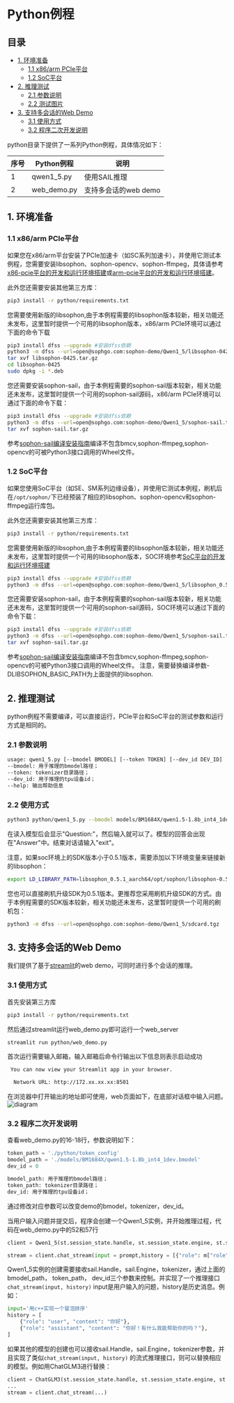 # Python例程

## 目录

* [1. 环境准备](#1-环境准备)
    * [1.1 x86/arm PCIe平台](#11-x86arm-pcie平台)
    * [1.2 SoC平台](#12-soc平台)
* [2. 推理测试](#2-推理测试)
    * [2.1 参数说明](#21-参数说明)
    * [2.2 测试图片](#22-测试图片)
* [3. 支持多会话的Web Demo](#3-支持多会话的Web-Demo)
    * [3.1 使用方式](#31-使用方式)
    * [3.2 程序二次开发说明](#32-程序二次开发说明)

python目录下提供了一系列Python例程，具体情况如下：

| 序号 |  Python例程       | 说明                                  |
| ---- | ---------------- | -----------------------------------  |
| 1    | qwen1_5.py       | 使用SAIL推理                           |
| 2    | web_demo.py      | 支持多会话的web demo                   |


## 1. 环境准备
### 1.1 x86/arm PCIe平台

如果您在x86/arm平台安装了PCIe加速卡（如SC系列加速卡），并使用它测试本例程，您需要安装libsophon、sophon-opencv、sophon-ffmpeg，具体请参考[x86-pcie平台的开发和运行环境搭建](../../../docs/Environment_Install_Guide.md#3-x86-pcie平台的开发和运行环境搭建)或[arm-pcie平台的开发和运行环境搭建](../../../docs/Environment_Install_Guide.md#5-arm-pcie平台的开发和运行环境搭建)。

此外您还需要安装其他第三方库：
```bash
pip3 install -r python/requirements.txt
```

您需要使用新版的libsophon,由于本例程需要的libsophon版本较新，相关功能还未发布，这里暂时提供一个可用的libsophon版本，x86/arm PCIe环境可以通过下面的命令下载
```bash
pip3 install dfss --upgrade #安装dfss依赖
python3 -m dfss --url=open@sophgo.com:sophon-demo/Qwen1_5/libsophon-0425.tar.gz
tar xvf libsophon-0425.tar.gz
cd libsophon-0425
sudo dpkg -i *.deb
```

您还需要安装sophon-sail，由于本例程需要的sophon-sail版本较新，相关功能还未发布，这里暂时提供一个可用的sophon-sail源码，x86/arm PCIe环境可以通过下面的命令下载：
```bash
pip3 install dfss --upgrade #安装dfss依赖
python3 -m dfss --url=open@sophgo.com:sophon-demo/Qwen1_5/sophon-sail.tar.gz
tar xvf sophon-sail.tar.gz
```
参考[sophon-sail编译安装指南](https://doc.sophgo.com/sdk-docs/v23.07.01/docs_latest_release/docs/sophon-sail/docs/zh/html/1_build.html#)编译不包含bmcv,sophon-ffmpeg,sophon-opencv的可被Python3接口调用的Wheel文件。

### 1.2 SoC平台

如果您使用SoC平台（如SE、SM系列边缘设备），并使用它测试本例程，刷机后在`/opt/sophon/`下已经预装了相应的libsophon、sophon-opencv和sophon-ffmpeg运行库包。

此外您还需要安装其他第三方库：
```bash
pip3 install -r python/requirements.txt
```
您需要使用新版的libsophon,由于本例程需要的libsophon版本较新，相关功能还未发布，这里暂时提供一个可用的libsophon版本，SOC环境参考[SoC平台的开发和运行环境搭建](../../../docs/Environment_Install_Guide.md#4-SoC平台的开发和运行环境搭建)
```bash
pip3 install dfss --upgrade #安装dfss依赖
python3 -m dfss --url=open@sophgo.com:sophon-demo/Qwen1_5/libsophon_0.5.1_aarch64.tar.gz 
```

您还需要安装sophon-sail，由于本例程需要的sophon-sail版本较新，相关功能还未发布，这里暂时提供一个可用的sophon-sail源码，SOC环境可以通过下面的命令下载：
```bash
pip3 install dfss --upgrade #安装dfss依赖
python3 -m dfss --url=open@sophgo.com:sophon-demo/Qwen1_5/sophon-sail.tar.gz
tar xvf sophon-sail.tar.gz
```
参考[sophon-sail编译安装指南](https://doc.sophgo.com/sdk-docs/v23.07.01/docs_latest_release/docs/sophon-sail/docs/zh/html/1_build.html#)编译不包含bmcv,sophon-ffmpeg,sophon-opencv的可被Python3接口调用的Wheel文件。
注意，需要替换编译参数-DLIBSOPHON_BASIC_PATH为上面提供的libsophon.

## 2. 推理测试
python例程不需要编译，可以直接运行，PCIe平台和SoC平台的测试参数和运行方式是相同的。
### 2.1 参数说明

```bash
usage: qwen1_5.py [--bmodel BMODEL] [--token TOKEN] [--dev_id DEV_ID]
--bmodel: 用于推理的bmodel路径；
--token: tokenizer目录路径；
--dev_id: 用于推理的tpu设备id；
--help: 输出帮助信息
```

### 2.2 使用方式

```bash
python3 python/qwen1_5.py --bmodel models/BM1684X/qwen1.5-1.8b_int4_1dev.bmodel --token python/token_config --dev_id 0 
```
在读入模型后会显示"Question:"，然后输入就可以了。模型的回答会出现在"Answer"中。结束对话请输入"exit"。

注意，如果soc环境上的SDK版本小于0.5.1版本，需要添加以下环境变量来链接新的libsophon：
```bash
export LD_LIBRARY_PATH=libsophon_0.5.1_aarch64/opt/sophon/libsophon-0.5.1/lib/:$LD_LIBRARY_PATH
```

您也可以直接刷机升级SDK为0.5.1版本。更推荐您采用刷机升级SDK的方式。由于本例程需要的SDK版本较新，相关功能还未发布，这里暂时提供一个可用的刷机包：
```bash
python3 -m dfss --url=open@sophgo.com:sophon-demo/Qwen1_5/sdcard.tgz 
```

## 3. 支持多会话的Web Demo
我们提供了基于[streamlit](https://streamlit.io/)的web demo，可同时进行多个会话的推理。

### 3.1 使用方式
首先安装第三方库
```bash
pip3 install -r python/requirements.txt
```
然后通过streamlit运行web_demo.py即可运行一个web_server

```bash
streamlit run python/web_demo.py
```

首次运行需要输入邮箱，输入邮箱后命令行输出以下信息则表示启动成功
```bash
 You can now view your Streamlit app in your browser.

  Network URL: http://172.xx.xx.xx:8501
```

在浏览器中打开输出的地址即可使用，web页面如下，在底部对话框中输入问题。
![diagram](../pics/web_demo.png)


### 3.2 程序二次开发说明

查看web_demo.py的16-18行，参数说明如下：
```python
token_path = './python/token_config'
bmodel_path = './models/BM1684X/qwen1.5-1.8b_int4_1dev.bmodel'
dev_id = 0
```
```bash
bmodel_path: 用于推理的bmodel路径；
token_path: tokenizer目录路径；
dev_id: 用于推理的tpu设备id；
```
通过修改对应参数可以改变demo的bmodel，tokenizer，dev_id。

当用户输入问题并提交后，程序会创建一个Qwen1_5实例，并开始推理过程，代码在web_demo.py中的52和57行
```python
client = Qwen1_5(st.session_state.handle, st.session_state.engine, st.session_state.tokenizer)
```
```python
stream = client.chat_stream(input = prompt,history = [{"role": m["role"], "content": m["content"]} for m in st.session_state.messages])
```

Qwen1_5实例的创建需要接收sail.Handle，sail.Engine，tokenizer，通过上面的bmodel_path， token_path， dev_id三个参数来控制。并实现了一个推理接口`chat_stream(input, history)`  input是用户输入的问题，history是历史消息。例如：
```python
input='用c++实现一个冒泡排序'
history = [
    {"role": "user", "content": "你好"},
    {"role": "assistant", "content": "你好！有什么我能帮助你的吗？"},
]
```

如果其他的模型的创建也可以接收sail.Handle，sail.Engine，tokenizer参数，并且实现了类似`chat_stream(input, history)` 的流式推理接口，则可以替换相应的模型。例如用ChatGLM3进行替换：
```python
client = ChatGLM3(st.session_state.handle, st.session_state.engine, st.session_state.tokenizer)
...
stream = client.chat_stream(...)
```